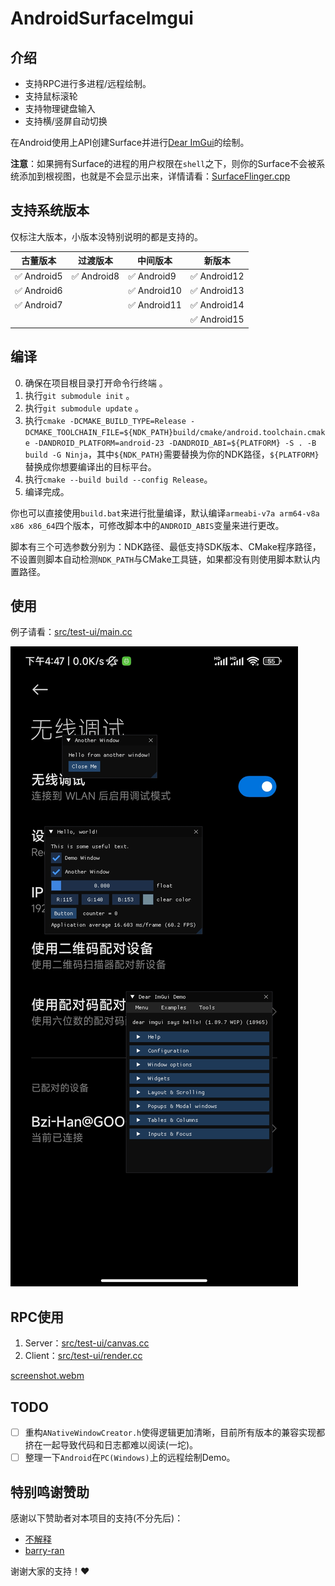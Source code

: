 # AndroidSurfaceImgui

## 介绍

+ 支持RPC进行多进程/远程绘制。
+ 支持鼠标滚轮
+ 支持物理键盘输入
+ 支持横/竖屏自动切换

在Android使用上API创建Surface并进行[Dear ImGui](https://github.com/ocornut/imgui.git)的绘制。

**注意**：如果拥有Surface的进程的用户权限在`shell`之下，则你的Surface不会被系统添加到根视图，也就是不会显示出来，详情请看：[SurfaceFlinger.cpp](https://cs.android.com/android/platform/superproject/main/+/main:frameworks/native/services/surfaceflinger/SurfaceFlinger.cpp;l=4769)

## 支持系统版本

仅标注大版本，小版本没特别说明的都是支持的。

| 古董版本 | 过渡版本 | 中间版本 | 新版本 |
| --- | --- | --- | --- |
| ✅ Android5 | ✅ Android8 | ✅ Android9 | ✅ Android12 |
| ✅ Android6 |  | ✅ Android10 | ✅ Android13 |
| ✅ Android7 |  | ✅ Android11 | ✅ Android14 |
|  |  |  | ✅ Android15 |

## 编译

0. 确保在项目根目录打开命令行终端 。
1. 执行`git submodule init` 。
2. 执行`git submodule update` 。
3. 执行`cmake -DCMAKE_BUILD_TYPE=Release -DCMAKE_TOOLCHAIN_FILE=${NDK_PATH}build/cmake/android.toolchain.cmake -DANDROID_PLATFORM=android-23 -DANDROID_ABI=${PLATFORM} -S . -B build -G Ninja`，其中`${NDK_PATH}`需要替换为你的NDK路径，`${PLATFORM}`替换成你想要编译出的目标平台。
4. 执行`cmake --build build --config Release`。
5. 编译完成。

你也可以直接使用`build.bat`来进行批量编译，默认编译`armeabi-v7a arm64-v8a x86 x86_64`四个版本，可修改脚本中的`ANDROID_ABIS`变量来进行更改。

脚本有三个可选参数分别为：NDK路径、最低支持SDK版本、CMake程序路径，不设置则脚本自动检测`NDK_PATH`与CMake工具链，如果都没有则使用脚本默认内置路径。

## 使用

例子请看：[src/test-ui/main.cc](https://github.com/Bzi-Han/AndroidSurfaceImgui/blob/main/src/test-ui/main.cc)

![screenshot.jpg](https://github.com/Bzi-Han/AndroidSurfaceImgui/blob/main/screenshot.jpg)

## RPC使用

1. Server：[src/test-ui/canvas.cc](https://github.com/Bzi-Han/AndroidSurfaceImgui/blob/main/src/test-ui/canvas.cc)
2. Client：[src/test-ui/render.cc](https://github.com/Bzi-Han/AndroidSurfaceImgui/blob/main/src/test-ui/render.cc)

[screenshot.webm](https://github.com/Bzi-Han/AndroidSurfaceImgui/assets/75075077/7b6f7adc-2b68-44d1-bf7a-53bcf0a151a3)

## TODO

+ [ ] 重构`ANativeWindowCreator.h`使得逻辑更加清晰，目前所有版本的兼容实现都挤在一起导致代码和日志都难以阅读(一坨)。
+ [ ] 整理一下`Android`在`PC(Windows)`上的远程绘制Demo。

## 特别鸣谢赞助

感谢以下赞助者对本项目的支持(不分先后)：

+ [不解释](https://github.com/Dasongzi1366)
+ [barry-ran](https://github.com/barry-ran)

谢谢大家的支持！❤️

